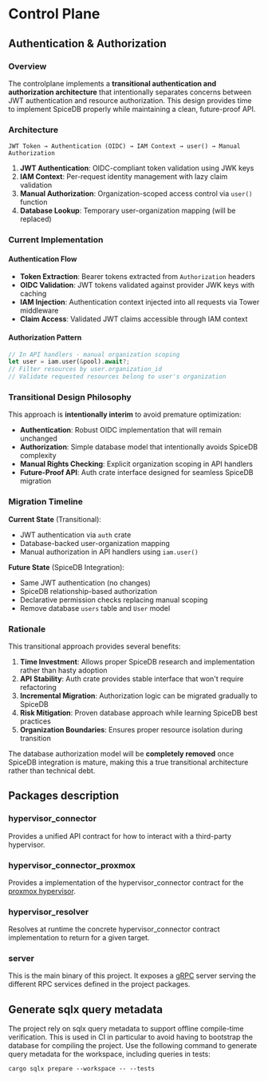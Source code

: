 # Control Plane

## Authentication & Authorization

### Overview

The controlplane implements a **transitional authentication and authorization architecture** that intentionally separates concerns between JWT authentication and resource authorization. This design provides time to implement SpiceDB properly while maintaining a clean, future-proof API.

### Architecture

```
JWT Token → Authentication (OIDC) → IAM Context → user() → Manual Authorization
```

1. **JWT Authentication**: OIDC-compliant token validation using JWK keys
2. **IAM Context**: Per-request identity management with lazy claim validation  
3. **Manual Authorization**: Organization-scoped access control via `user()` function
4. **Database Lookup**: Temporary user-organization mapping (will be replaced)

### Current Implementation

#### Authentication Flow
- **Token Extraction**: Bearer tokens extracted from `Authorization` headers
- **OIDC Validation**: JWT tokens validated against provider JWK keys with caching
- **IAM Injection**: Authentication context injected into all requests via Tower middleware
- **Claim Access**: Validated JWT claims accessible through IAM context

#### Authorization Pattern
```rust
// In API handlers - manual organization scoping
let user = iam.user(&pool).await?;
// Filter resources by user.organization_id
// Validate requested resources belong to user's organization
```

### Transitional Design Philosophy

This approach is **intentionally interim** to avoid premature optimization:

- **Authentication**: Robust OIDC implementation that will remain unchanged
- **Authorization**: Simple database model that intentionally avoids SpiceDB complexity
- **Manual Rights Checking**: Explicit organization scoping in API handlers
- **Future-Proof API**: Auth crate interface designed for seamless SpiceDB migration

### Migration Timeline

**Current State** (Transitional):
- JWT authentication via `auth` crate
- Database-backed user-organization mapping
- Manual authorization in API handlers using `iam.user()`

**Future State** (SpiceDB Integration):
- Same JWT authentication (no changes)
- SpiceDB relationship-based authorization  
- Declarative permission checks replacing manual scoping
- Remove database `users` table and `User` model

### Rationale

This transitional approach provides several benefits:

1. **Time Investment**: Allows proper SpiceDB research and implementation rather than hasty adoption
2. **API Stability**: Auth crate provides stable interface that won't require refactoring  
3. **Incremental Migration**: Authorization logic can be migrated gradually to SpiceDB
4. **Risk Mitigation**: Proven database approach while learning SpiceDB best practices
5. **Organization Boundaries**: Ensures proper resource isolation during transition

The database authorization model will be **completely removed** once SpiceDB integration is mature, making this a true transitional architecture rather than technical debt.

## Packages description

### hypervisor_connector

Provides a unified API contract for how to interact with a third-party
hypervisor.

### hypervisor_connector_proxmox

Provides a implementation of the hypervisor_connector contract for the
[proxmox hypervisor](https://www.proxmox.com/).

### hypervisor_resolver

Resolves at runtime the concrete hypervisor_connector contract implementation
to return for a given target.

### server

This is the main binary of this project. It exposes a [gRPC](https://grpc.io/)
server serving the different RPC services defined in the project packages.

## Generate sqlx query metadata

The project rely on sqlx query metadata to support offline compile-time 
verification. This is used in CI in particular to avoid having to bootstrap the
database for compiling the project. Use the following command to generate query
metadata for the workspace, including queries in tests:

```
cargo sqlx prepare --workspace -- --tests
```


